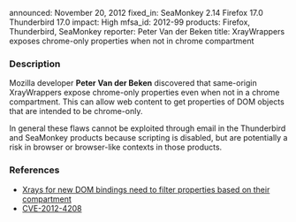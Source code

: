 announced: November 20, 2012
fixed_in: SeaMonkey 2.14
          Firefox 17.0
          Thunderbird 17.0
impact: High
mfsa_id: 2012-99
products: Firefox, Thunderbird, SeaMonkey
reporter: Peter Van der Beken
title: XrayWrappers exposes chrome-only properties when not in chrome compartment

<h3>Description</h3>

<p>Mozilla developer <strong>Peter Van der Beken</strong> discovered that same-origin XrayWrappers expose chrome-only properties even when not in a chrome compartment. This can allow web content to get properties of DOM objects that are intended to be chrome-only.
</p>

<p class="note">In general these flaws cannot be exploited through email in the
Thunderbird and SeaMonkey products because scripting is disabled, but are
potentially a risk in browser or browser-like contexts in those products.</p>


<h3>References</h3>

<ul>
  <li><a href="https://bugzilla.mozilla.org/show_bug.cgi?id=798264">
       Xrays for new DOM bindings need to filter properties based on their compartment</a></li>
  <li><a href="http://cve.mitre.org/cgi-bin/cvename.cgi?name=CVE-2012-4208" class="ex-ref">CVE-2012-4208</a></li>
</ul>



